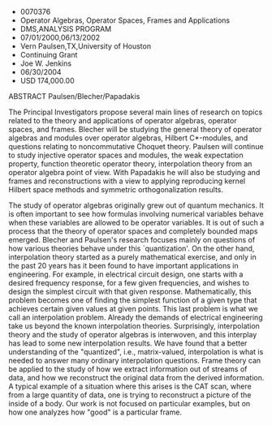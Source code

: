 
* 0070376
* Operator Algebras, Operator Spaces, Frames and Applications
* DMS,ANALYSIS PROGRAM
* 07/01/2000,06/13/2002
* Vern Paulsen,TX,University of Houston
* Continuing Grant
* Joe W. Jenkins
* 06/30/2004
* USD 174,000.00

ABSTRACT Paulsen/Blecher/Papadakis

The Principal Investigators propose several main lines of research on topics
related to the theory and applications of operator algebras, operator spaces,
and frames. Blecher will be studying the general theory of operator algebras and
modules over operator algebras, Hilbert C*-modules, and questions relating to
noncommutative Choquet theory. Paulsen will continue to study injective operator
spaces and modules, the weak expectation property, function theoretic operator
theory, interpolation theory from an operator algebra point of view. With
Papadakis he will also be studying and frames and reconstructions with a view to
applying reproducing kernel Hilbert space methods and symmetric
orthogonalization results.

The study of operator algebras originally grew out of quantum mechanics. It is
often important to see how formulas involving numerical variables behave when
these variables are allowed to be operator variables. It is out of such a
process that the theory of operator spaces and completely bounded maps emerged.
Blecher and Paulsen's research focuses mainly on questions of how various
theories behave under this `quantization'. On the other hand, interpolation
theory started as a purely mathematical exercise, and only in the past 20 years
has it been found to have important applications in engineering. For example, in
electrical circuit design, one starts with a desired frequency response, for a
few given frequencies, and wishes to design the simplest circuit with that given
response. Mathematically, this problem becomes one of finding the simplest
function of a given type that achieves certain given values at given points.
This last problem is what we call an interpolation problem. Already the demands
of electrical engineering take us beyond the known interpolation theories.
Surprisingly, interpolation theory and the study of operator algebras is
interwoven, and this interplay has lead to some new interpolation results. We
have found that a better understanding of the "quantized", i.e., matrix-valued,
interpolation is what is needed to answer many ordinary interpolation questions.
Frame theory can be applied to the study of how we extract information out of
streams of data, and how we reconstruct the original data from the derived
information. A typical example of a situation where this arises is the CAT scan,
where from a large quantity of data, one is trying to reconstruct a picture of
the inside of a body. Our work is not focused on particular examples, but on how
one analyzes how "good" is a particular frame.
